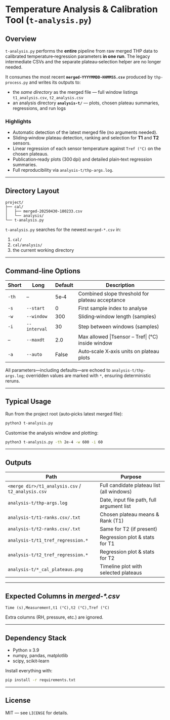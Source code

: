 # Temperature Analysis & Calibration Tool (`t-analysis.py`)

## Overview

`t-analysis.py` performs the **entire** pipeline from raw merged THP data to calibrated temperature‑regression parameters **in one run**. The legacy intermediate CSVs and the separate plateau‑selection helper are no longer needed.

It consumes the most recent **`merged‑YYYYMMDD‑HHMMSS.csv`** produced by `thp-process.py` and writes its outputs to:

* the *same directory* as the merged file — full window listings `t1_analysis.csv`, `t2_analysis.csv`
* an analysis directory **`analysis-t/`** — plots, chosen plateau summaries, regressions, and run logs

### Highlights

* Automatic detection of the latest merged file (no arguments needed).
* Sliding‑window plateau detection, ranking and selection for **T1** and **T2** sensors.
* Linear regression of each sensor temperature against `Tref (°C)` on the chosen plateaus.
* Publication‑ready plots (300 dpi) and detailed plain‑text regression summaries.
* Full reproducibility via `analysis-t/thp-args.log`.

---

## Directory Layout

```text
project/
├── cal/
│   ├── merged-20250430-180233.csv
│   └── analysis/
└── t-analysis.py
```

`t-analysis.py` searches for the newest `merged-*.csv` in:

1. `cal/`
2. `cal/analysis/`
3. the current working directory

---

## Command‑line Options

| Short | Long         | Default | Description                                       |
| ----- | ------------ | ------- | ------------------------------------------------- |
| `-th` | –            | 5e‑4    | Combined slope threshold for plateau acceptance   |
| `-s`  | `--start`    | 0       | First sample index to analyse                     |
| `-w`  | `--window`   | 300     | Sliding‑window length (samples)                   |
| `-i`  | `--interval` | 30      | Step between windows (samples)                    |
| –     | `--maxdt`    | 2.0     | Max allowed \|Tsensor – Tref\| (°C) inside window |
| `-a`  | `--auto`     | False   | Auto‑scale X‑axis units on plateau plots          |

All parameters—including defaults—are echoed to `analysis-t/thp-args.log`; overridden values are marked with `*`, ensuring deterministic reruns.

---

## Typical Usage

Run from the project root (auto‑picks latest merged file):

```bash
python3 t-analysis.py
```

Customise the analysis window and plotting:

```bash
python3 t-analysis.py -th 2e-4 -w 600 -i 60
```

---

## Outputs

| Path                                              | Purpose                                   |
| ------------------------------------------------- | ----------------------------------------- |
| `<merge dir>/t1_analysis.csv` / `t2_analysis.csv` | Full candidate plateau list (all windows) |
| `analysis-t/thp-args.log`                         | Date, input file path, full argument list |
| `analysis-t/t1-ranks.csv/.txt`                    | Chosen plateau means & Rank (T1)          |
| `analysis-t/t2-ranks.csv/.txt`                    | Same for T2 (if present)                  |
| `analysis-t/t1_tref_regression.*`                 | Regression plot & stats for T1            |
| `analysis-t/t2_tref_regression.*`                 | Regression plot & stats for T2            |
| `analysis-t/*_cal_plateaus.png`                   | Timeline plot with selected plateaus      |

---

## Expected Columns in *merged‑\*.csv*

```text
Time (s),Measurement,t1 (°C),t2 (°C),Tref (°C)
```

Extra columns (RH, pressure, etc.) are ignored.

---

## Dependency Stack

* Python ≥ 3.9
* numpy, pandas, matplotlib
* scipy, scikit‑learn

Install everything with:

```bash
pip install -r requirements.txt
```

---

## License

MIT — see `LICENSE` for details.
